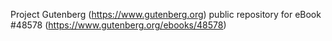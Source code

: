 Project Gutenberg (https://www.gutenberg.org) public repository for eBook #48578 (https://www.gutenberg.org/ebooks/48578)
